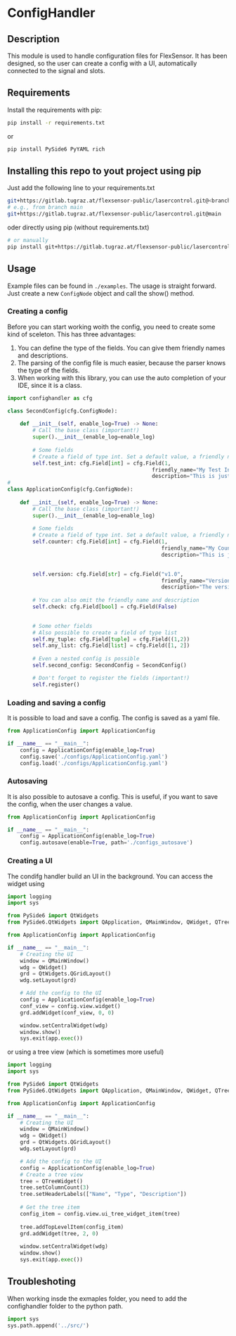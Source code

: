 # ConfigHandler

## Description
This module is used to handle configuration files for FlexSensor.
It has been designed, so the user can create a config with a UI, automatically connected to the signal and slots.

## Requirements
Install the requirements with pip:
```bash
pip install -r requirements.txt
````
or
```bash
pip install PySide6 PyYAML rich
```
## Installing this repo to yout project using pip
Just add the following line to your requirements.txt
```bash
git+https://gitlab.tugraz.at/flexsensor-public/lasercontrol.git@<branch>
# e.g., from branch main
git+https://gitlab.tugraz.at/flexsensor-public/lasercontrol.git@main
```
oder directly using pip (without requirements.txt)
```bash
# or manually
pip install git+https://gitlab.tugraz.at/flexsensor-public/lasercontrol.git@<branch>
```
## Usage
Example files can be found in `./examples`.
The usage is straight forward. Just create a new ```ConfigNode``` object and call the show() method.
### Creating a config
Before you can start working woith the config, you need to create some kind of sceleton. This
has three advantages:
1. You can define the type of the fields. You can give them friendly names and descriptions.
2. The parsing of the config file is much easier, because the parser knows the type of the fields.
3. When working with this library, you can use the auto completion of your IDE, since it is a class.
```python
import confighandler as cfg

class SecondConfig(cfg.ConfigNode):
    
    def __init__(self, enable_log=True) -> None:
        # Call the base class (important!)
        super().__init__(enable_log=enable_log)
        
        # Some fields
        # Create a field of type int. Set a default value, a friendly name and a description
        self.test_int: cfg.Field[int] = cfg.Field(1,
                                              friendly_name="My Test Int",
                                              description="This is just an integer")  
#
class ApplicationConfig(cfg.ConfigNode):
    
    def __init__(self, enable_log=True) -> None:
        # Call the base class (important!)
        super().__init__(enable_log=enable_log)
        
        # Some fields
        # Create a field of type int. Set a default value, a friendly name and a description
        self.counter: cfg.Field[int] = cfg.Field(1,
                                                 friendly_name="My Counter",
                                                 description="This is just an integer")

        
        self.version: cfg.Field[str] = cfg.Field("v1.0",
                                                 friendly_name="Version",
                                                 description="The version")
        
        # You can also omit the friendly name and description
        self.check: cfg.Field[bool] = cfg.Field(False)
        

        # Some other fields
        # Also possible to create a field of type list
        self.my_tuple: cfg.Field[tuple] = cfg.Field((1,2))
        self.any_list: cfg.Field[list] = cfg.Field([1, 2])
        
        # Even a nested config is possible
        self.second_config: SecondConfig = SecondConfig()

        # Don't forget to register the fields (important!)
        self.register()
```

### Loading and saving a config
It is possible to load and save a config. The config is saved as a yaml file.
```python
from ApplicationConfig import ApplicationConfig

if __name__ == "__main__":
    config = ApplicationConfig(enable_log=True)
    config.save('./configs/ApplicationConfig.yaml')
    config.load('./configs/ApplicationConfig.yaml')
```

### Autosaving
It is also possible to autosave a config. This is useful, if you want to save the config, when the user changes a value.
```python
from ApplicationConfig import ApplicationConfig

if __name__ == "__main__":
    config = ApplicationConfig(enable_log=True)
    config.autosave(enable=True, path='./configs_autosave')
```

### Creating a UI
The condifg handler build an UI in the background. You can access the widget using
```python
import logging
import sys

from PySide6 import QtWidgets
from PySide6.QtWidgets import QApplication, QMainWindow, QWidget, QTreeWidget

from ApplicationConfig import ApplicationConfig

if __name__ == "__main__":
    # Creating the UI
    window = QMainWindow()
    wdg = QWidget()
    grd = QtWidgets.QGridLayout()
    wdg.setLayout(grd)

    # Add the config to the UI
    config = ApplicationConfig(enable_log=True)
    conf_view = config.view.widget()
    grd.addWidget(conf_view, 0, 0)

    window.setCentralWidget(wdg)
    window.show()
    sys.exit(app.exec())
```
or using a tree view (which is sometimes more useful)
```python
import logging
import sys

from PySide6 import QtWidgets
from PySide6.QtWidgets import QApplication, QMainWindow, QWidget, QTreeWidget

from ApplicationConfig import ApplicationConfig

if __name__ == "__main__":
    # Creating the UI
    window = QMainWindow()
    wdg = QWidget()
    grd = QtWidgets.QGridLayout()
    wdg.setLayout(grd)

    # Add the config to the UI
    config = ApplicationConfig(enable_log=True)
    # Create a tree view
    tree = QTreeWidget()
    tree.setColumnCount(3)
    tree.setHeaderLabels(["Name", "Type", "Description"])
    
    # Get the tree item
    config_item = config.view.ui_tree_widget_item(tree)
    
    tree.addTopLevelItem(config_item)
    grd.addWidget(tree, 2, 0)
    
    window.setCentralWidget(wdg)
    window.show()
    sys.exit(app.exec())
```
## Troubleshoting
When working insde the exmaples folder, you need to add the confighandler folder to the python path.
```python
import sys
sys.path.append('../src/')
```
